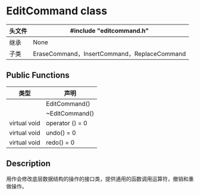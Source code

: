 # EditCommand class

| 头文件 |#include "editcommand.h" |
|-|-|
| 继承 | None |
| 子类 | EraseCommand，InsertCommand，ReplaceCommand |

## Public Functions
| 类型 |声明|
|-|-|
| |EditCommand() |
||~EditCommand()
| virtual void | operator () = 0|
| virtual void | undo() = 0|
| virtual void | redo() = 0|

## Description
用作会修改底层数据结构的操作的接口类，提供通用的函数调用运算符，撤销和重做操作。
